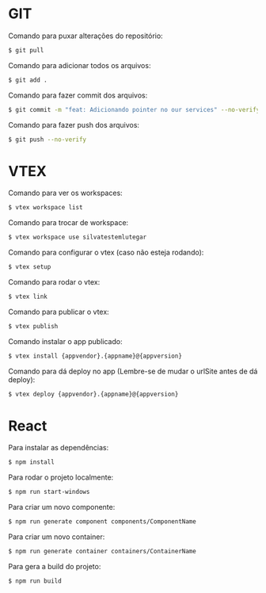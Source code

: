 # GIT

Comando para puxar alterações do repositório:

```bash
$ git pull
```

Comando para adicionar todos os arquivos:

```bash
$ git add .
```

Comando para fazer commit dos arquivos:

```bash
$ git commit -m "feat: Adicionando pointer no our services" --no-verify
```

Comando para fazer push dos arquivos:

```bash
$ git push --no-verify
```

# VTEX

Comando para ver os workspaces:

```bash
$ vtex workspace list
```

Comando para trocar de workspace:

```bash
$ vtex workspace use silvatestemlutegar
```

Comando para configurar o vtex (caso não esteja rodando):

```bash
$ vtex setup
```

Comando para rodar o vtex:

```bash
$ vtex link
```

Comando para publicar o vtex:

```bash
$ vtex publish
```

Comando instalar o app publicado:

```bash
$ vtex install {appvendor}.{appname}@{appversion}
```

Comando para dá deploy no app (Lembre-se de mudar o urlSite antes de dá deploy):

```bash
$ vtex deploy {appvendor}.{appname}@{appversion}
```

# React

Para instalar as dependências:

```bash
$ npm install
```

Para rodar o projeto localmente:

```bash
$ npm run start-windows
```

Para criar um novo componente:

```bash
$ npm run generate component components/ComponentName
```

Para criar um novo container:

```bash
$ npm run generate container containers/ContainerName
```

Para gera a build do projeto:

```bash
$ npm run build
```